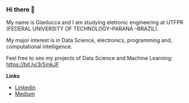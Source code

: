 ### Hi there 👋

My name is Gianlucca and I am studying eletronic engineering at UTFPR (FEDERAL UNIVERSITY OF TECHNOLOGY–PARANÁ –BRAZIL).

My major interest is in Data Science, electronics, programming and, computational intelligence.

Feel free to see my projects of Data Science and Machine Learning: https://bit.ly/3r5mkJF

**Links**

- [Linkedin](https://www.linkedin.com/in/gianlucca-fiori-oliveira-5080bb204/)
- [Medium](https://gianlucca-oliveira123.medium.com/)


<!--
**Gianlucca123/Gianlucca123** is a ✨ _special_ ✨ repository because its `README.md` (this file) appears on your GitHub profile.

